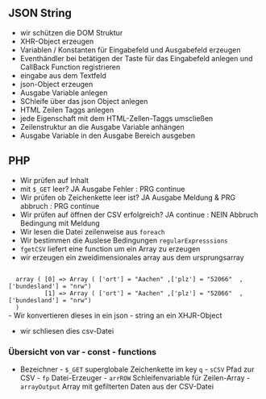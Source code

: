 
## JSON String

-   wir schützen die DOM Struktur
-   XHR-Object erzeugen
-   Variablen / Konstanten für Eingabefeld und Ausgabefeld erzeugen
-   Eventhändler bei betätigen der Taste für das Eingabefeld anlegen und CallBack Function registrieren
-   eingabe aus dem Textfeld
-   json-Object erzeugen
-   Ausgabe Variable anlegen
-   SChleife über das json Object anlegen
-   HTML Zeilen Taggs anlegen
-   jede Eigenschaft mit dem HTML-Zellen-Taggs umscließen
-   Zeilenstruktur an die Ausgabe Variable anhängen
-   Ausgabe Variable in den Ausgabe Bereich ausgeben



## PHP

-   Wir prüfen auf Inhalt
-   mit <code>$_GET</code> leer? JA Ausgabe Fehler : PRG continue
-   Wir prüfen ob Zeichenkette leer ist? JA Ausgabe Meldung & PRG abbruch : PRG continue
-   Wir prüfen auf öffnen der CSV erfolgreich? JA continue : NEIN Abbruch Bedingung mit Meldung
-   Wir lesen die Datei zeilenweise aus <code>foreach</code>
-   Wir bestimmen die Auslese Bedingungen <code>regularExpresssions</code>
-   <code>fgetCSV</code> liefert eine function um ein Array zu erzeugen
-   wir erzeugen ein zweidimensionales array aus dem ursprungsarray

<code>
  array ( [0] => Array ( ['ort'] = "Aachen" ,['plz'] = "52066"  ,['bundesland'] = "nrw")
          [1] => Array ( ['ort'] = "Aachen" ,['plz'] = "52066"  ,['bundesland'] = "nrw") 
  )
</code>
-   Wir konvertieren dieses in ein json - string an ein XHJR-Object

-   wir schliesen dies csv-Datei


### Übersicht von var - const - functions

-   Bezeichner
        -   <code>$_GET</code> superglobale Zeichenkette im key <code>q</code>
        -   <code>sCSV</code> Pfad zur CSV
        -   <code>fp</code> Datei-Erzeuger
        -   <code>arrROW</code> Schleifenvariable für Zeilen-Array
        -   <code>arrayOutput</code> Array mit gefilterten Daten aus der CSV-Datei
